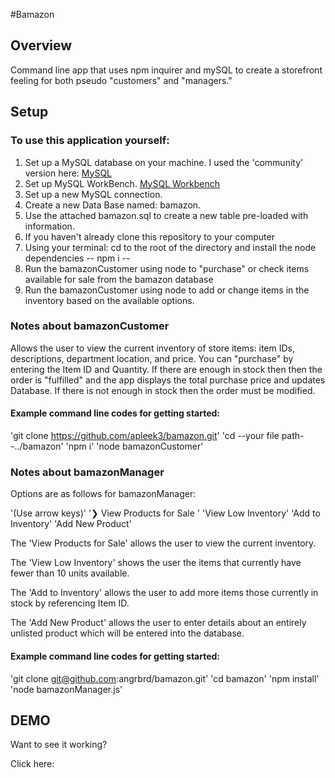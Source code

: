 #Bamazon
## Overview
Command line app that uses npm inquirer and mySQL to create a storefront feeling for both pseudo "customers" and "managers."


## Setup
### To use this application yourself:
1) Set up a MySQL database on your machine. I used the 'community' version here: [MySQL](https://dev.mysql.com/downloads/mysql/) 
2) Set up MySQL WorkBench. [MySQL Workbench](https://www.mysql.com/products/workbench/)
3) Set up a new MySQL connection.
4) Create a new Data Base named: bamazon. 
5) Use the attached bamazon.sql to create a new table pre-loaded with information.
6) If you haven't already clone this repository to your computer
7) Using your terminal: cd to the root of the directory and install the node dependencies -- npm i --
8) Run the bamazonCustomer using node to "purchase" or check items available for sale from the bamazon database
9) Run the bamazonCustomer using node to add or change items in the inventory based on the available options.


### Notes about bamazonCustomer
Allows the user to view the current inventory of store items: item IDs, descriptions, department location, and price. You can "purchase" by entering the Item ID and Quantity. If there are enough in stock then then the order is "fulfilled" and the app displays the total purchase price and updates Database. If there is not enough in stock then the order must be modified.


#### Example command line codes for getting started: 

'git clone https://github.com/apleek3/bamazon.git'
'cd --your file path--../bamazon'
'npm i'
'node bamazonCustomer'

### Notes about bamazonManager
Options are as follows for bamazonManager: 

'(Use arrow keys)'
'❯ View Products for Sale '
  'View Low Inventory'
  'Add to Inventory'
  'Add New Product'
  
The 'View Products for Sale' allows the user to view the current inventory.

The 'View Low Inventory' shows the user the items that currently have fewer than 10 units available.

The 'Add to Inventory' allows the user to add more items those currently in stock by referencing Item ID.

The 'Add New Product' allows the user to enter details about an entirely unlisted product which will be entered into the database.

#### Example command line codes for getting started: 

'git clone git@github.com:angrbrd/bamazon.git'
'cd bamazon'
'npm install'
'node bamazonManager.js'

## DEMO
Want to see it working? 

Click here: 


